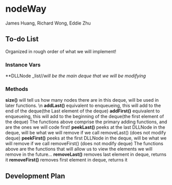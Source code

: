 # nodeWay
James Huang, Richard Wong, Eddie Zhu
## To-do List
Organized in rough order of what we will implement!
### Instance Vars
**DLLNode _list//_will be the main deque that we  will be modifying_
### Methods
**size()** will tell us how many nodes there are in this deque, will be used in later functions. \n
**addLast()** equivalent to enqueueing, this will add to the end of the deque(the Last element of the deque)
**addFirst()** equivalent to enqueueing, this will add to the beginning of the deque(the first element of the deque)
The functions above comprise the primary adding functions, and are the ones we will code first!
**peekLast()** peeks at the last DLLNode in the deque, will be what we will remove if we call removeLast() (does not modify deque)
**peekFirst()** peeks at the first DLLNode in the deque, will be what we will remove if we call removeFirst() (does not modify deque)
The functions above are the functions that will allow us to view the elements we will remove in the future...
**removeLast()** removes last element in deque, returns it
**removeFirst()** removes first element in deque, returns it
## Development Plan

